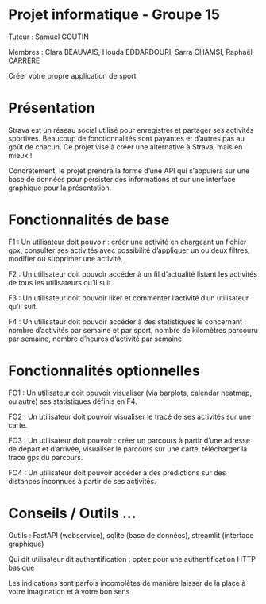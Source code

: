 # Projet informatique - Groupe 15

Tuteur : Samuel GOUTIN

Membres : Clara BEAUVAIS, Houda EDDARDOURI, Sarra CHAMSI, Raphaël CARRERE

Créer votre propre application de sport

# Présentation
Strava est un réseau social utilisé pour enregistrer et partager ses activités sportives. Beaucoup de fonctionnalités sont payantes et d’autres pas au goût de chacun. Ce projet vise à créer une alternative à Strava, mais en mieux !

Concrétement, le projet prendra la forme d’une API qui s’appuiera sur une base de données pour persister des informations et sur une interface graphique pour la présentation.

# Fonctionnalités de base
F1 : Un utilisateur doit pouvoir :
créer une activité en chargeant un fichier gpx,
consulter ses activités avec possibilité d’appliquer un ou deux filtres,
modifier ou supprimer une activité.

F2 : Un utilisateur doit pouvoir accéder à un fil d’actualité listant les activités de tous les utilisateurs qu’il suit.

F3 : Un utilisateur doit pouvoir liker et commenter l’activité d’un utilisateur qu’il suit.

F4 : Un utilisateur doit pouvoir accéder à des statistiques le concernant :
nombre d’activités par semaine et par sport,
nombre de kilomètres parcouru par semaine,
nombre d’heures d’activité par semaine.
# Fonctionnalités optionnelles
FO1 : Un utilisateur doit pouvoir visualiser (via barplots, calendar heatmap, ou autre) ses statistiques définis en F4.

FO2 : Un utilisateur doit pouvoir visualiser le tracé de ses activités sur une carte.

FO3 : Un utilisateur doit pouvoir :
créer un parcours à partir d’une adresse de départ et d’arrivée,
visualiser le parcours sur une carte,
télécharger la trace gps du parcours.

FO4 : Un utilisateur doit pouvoir accéder à des prédictions sur des distances inconnues à partir de ses activités.

# Conseils / Outils …
Outils : FastAPI (webservice), sqlite (base de données), streamlit (interface graphique)

Qui dit utilisateur dit authentification : optez pour une authentification HTTP basique

Les indications sont parfois incomplètes de manière laisser de la place à votre imagination et à votre bon sens
